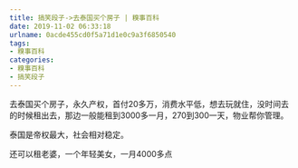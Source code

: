 ```yaml
---
title: 搞笑段子->去泰国买个房子 | 糗事百科
date: 2019-11-02 06:33:18
urlname: 0acde455cd0f5a71d1e0c9a3f6850540
tags: 
- 糗事百科
categories:
- 糗事百科
- 搞笑段子
---
```

去泰国买个房子，永久产权，首付20多万，消费水平低，想去玩就住，没时间去的时候租出去，那边一般能租到3000多一月，270到300一天，物业帮你管理。

泰国是帝权最大，社会相对稳定。

还可以租老婆，一个年轻美女，一月4000多点


